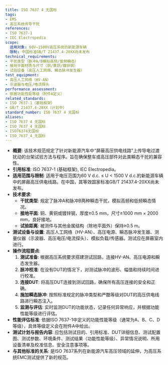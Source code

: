 ```yaml
---
title: ISO 7637 4 无国标
tags:
- EMS
- 高压系统传导干扰
references:
- ISO 7637-1
- IEC Electropedia
scope:
  适用对象: 60V–1500V高压系统的新能源车辆
  限制: 中国标准GB/T 21437.4-20XX尚未发布
technical_requirements:
- 干扰类型（脉冲A/B模拟高频/低频瞬态）
- 接地平面材质与尺寸（铜/黄铜/镀锌钢）
- 试验设备（高压人工网络、瞬态脉冲发生器）
test_equipment:
- 高压人工网络（HV-AN）
- 示波器与电压/电流探头
performance_assessment:
- 依据功能性能等级（附件A定义）
related_standards:
- ISO 7637-1（基础框架）
- GB/T 21437.4-20XX（计划中）
standard_number: ISO 7637 4 无国标
aliases:
- ISO 7637 4 无国标
- ISO_7637_4_无国标
- ISO76374无国标
- ISO_7637_4_无国标
---
```


- **概要**: 该技术规范规定了针对新能源汽车中“屏蔽高压供电线路”上传导电过渡扰动的台架试验方法与程序。旨在确保整车或高压部件对此类瞬态干扰的兼容性。
- **引用标准**: ISO 7637-1 (基础框架), IEC Electropedia。
- **适用范围与限制**: 适用于电压范围为60 V d.c. ≤ U < 1500 V d.c.的新能源车辆中的屏蔽高压供电线路。在中国，其等效国家标准GB/T 21437.4-20XX尚未发布。
- **技术要求**:
    - **干扰类型**: 规定了脉冲A和脉冲B两种瞬态干扰，模拟高频和低频瞬态情况。
    - **接地平面**: 铜、黄铜或镀锌钢，厚度≥0.5 mm，尺寸≥1000 mm × 2000 mm，良好接地。
    - **试验距离**: 被测件与其他金属结构（除地平面外）保持≥0.5 m。
- **测试设备与设置**: 高压人工网络（HV-AN）、高压电源、瞬态脉冲发生器、测量仪器（示波器、高压电压/电流探头）、模拟负载/传感器。测试应在屏蔽室内进行。
- **操作流程要点**:
    1. **测试准备**: 根据高压系统要求搭建测试回路，连接HV-AN、高压电源和瞬态发生器。
    2. **脉冲校准**: 在没有DUT的情况下，对测试脉冲的波形、幅值和持续时间进行校准。
    3. **连接DUT**: 将高压DUT连接到测试回路，确保所有高压连接的安全和正确。
    4. **施加瞬态脉冲**: 按照标准规定的脉冲类型和严酷等级对DUT的高压供电线路进行瞬态注入。
    5. **监测与评估**: 实时监测DUT的功能状态，记录任何异常响应，并根据功能性能等级进行评估。
- **性能评估标准**: 依据ISO 7637-1中定义的功能性能等级（通常为A、B、C、D等级），具体等级定义会在附件A中给出。
- **测试计划与报告内容**: 应包括测试目的、引用标准、DUT详细信息、测试配置图、测试参数、环境条件、测试结果（功能性能等级）、异常情况说明、所用设备清单及校准信息、安全注意事项等。
- **与其他标准的关系**: 是ISO 7637系列在新能源汽车高压领域的延伸，为高压系统EMC测试提供了新的规范。